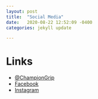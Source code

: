 ```yaml
---
layout: post
title:  "Social Media"
date:   2020-08-22 12:52:09 -0400
categories: jekyll update

---
```

# Links
 * [@ChampionGrip](https://twitter.com/championgrip)
 * [Facebook](https://www.facebook.com/Champion-Grip-Bowls-Spray-Polish-280675745629906/)
 * [Instagram](https://www.instagram.com/champion_grip/)
